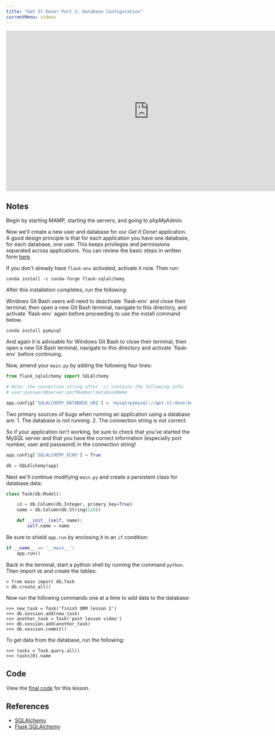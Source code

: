 ```yaml
---
title: "Get It Done! Part 2: Database Configuration"
currentMenu: videos
---
```


<div class="youtube-wrapper"><iframe width="776" height="437" src="https://www.youtube-nocookie.com/embed/-bvlj_3Im6s?rel=0" frameborder="0" allowfullscreen></iframe></div>

## Notes

Begin by starting MAMP, starting the servers, and going to phpMyAdmin.

Now we'll create a new user and database for our *Get It Done!* application. A good design principle is that for each application you have one database, for each database, one user. This keeps privileges and permissions separated across applications. You can review the basic steps in written form [here](../../../studios/databases/2/#database-setup).

If you don't already have `flask-env` activated, activate it now. Then run:

```nohighlight
conda install -c conda-forge flask-sqlalchemy
```

After this installation completes, run the following:

<aside class="aside-warning" markdown="1">
Windows Git Bash users will need to deactivate `flask-env` and close their terminal, then open a new Git Bash terminal, navigate to this directory, and activate `flask-env` again before proceeding to use the install command below.    
</aside>

```nohighlight
conda install pymysql
```

<aside class="aside-warning" markdown="1">
And again it is advisable for Windows Git Bash to close their terminal, then open a new Git Bash terminal, navigate to this directory and activate `flask-env` before continuing.  
</aside>

Now, amend your `main.py` by adding the following four lines:

```python
from flask_sqlalchemy import SQLAlchemy 
```

```python
# Note: the connection string after :// contains the following info:
# user:password@server:portNumber/databaseName

app.config['SQLALCHEMY_DATABASE_URI'] = 'mysql+pymysql://get-it-done:beproductive@localhost:8889/get-it-done'
```

<aside class="aside-pro-tip" markdown="1">
Two primary sources of bugs when running an application using a database are:
1. The database is not running.
2. The connection string is not correct.

So if your application isn't working, be sure to check that you've started the MySQL server and that you have the correct information (especially port number, user and password) in the connection string!    
</aside>

```python
app.config['SQLALCHEMY_ECHO'] = True
```

```python
db = SQLAlchemy(app)
```

Next we'll continue modifying `main.py` and create a persistent class for database data: 

```python
class Task(db.Model):

    id = db.Column(db.Integer, primary_key=True)
    name = db.Column(db.String(120))

    def __init__(self, name):
        self.name = name
```

Be sure to shield `app.run` by enclosing it in an `if` condition:

```python
if __name__ == '__main__':
    app.run()
```

Back in the terminal, start a python shell by running the command `python`. Then import `db` and create the tables:

```nohighlight
> from main import db,Task
> db.create_all()
```

Now run the following commands one at a time to add data to the database:

```nohighlight
>>> new_task = Task('finish ORM lesson 2')
>>> db.session.add(new_task)
>>> another_task = Task('post lesson video')
>>> db.session.add(another_task)
>>> db.session.commit()
```

To get data from the database, run the following:
```nohighlight
>>> tasks = Task.query.all()
>>> tasks[0].name
```

## Code

View the [final code](https://github.com/LaunchCodeEducation/get-it-done/tree/7e8a99b421e8c1564c65de1ef30865c64e708e6d) for this lesson.

## References

- [SQLAlchemy](http://www.sqlalchemy.org/)
- [Flask SQLAlchemy](http://flask-sqlalchemy.pocoo.org/2.1/)
